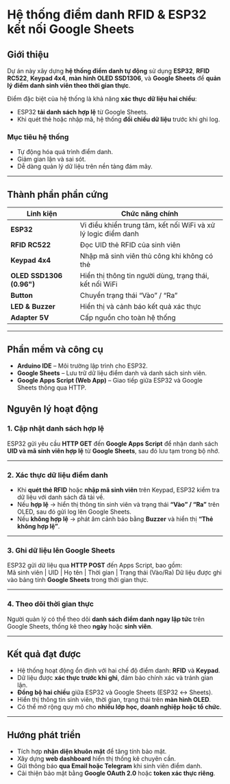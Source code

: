 # Hệ thống điểm danh RFID & ESP32 kết nối Google Sheets  

## Giới thiệu  

Dự án này xây dựng **hệ thống điểm danh tự động** sử dụng **ESP32**, **RFID RC522**, **Keypad 4x4**, **màn hình OLED SSD1306**, và **Google Sheets** để **quản lý điểm danh sinh viên theo thời gian thực**.  

Điểm đặc biệt của hệ thống là khả năng **xác thực dữ liệu hai chiều**:  
- ESP32 **tải danh sách hợp lệ** từ Google Sheets.  
- Khi quét thẻ hoặc nhập mã, hệ thống **đối chiếu dữ liệu** trước khi ghi log.  

### Mục tiêu hệ thống  
- Tự động hóa quá trình điểm danh.  
- Giảm gian lận và sai sót.  
- Dễ dàng quản lý dữ liệu trên nền tảng đám mây.  

---

## Thành phần phần cứng  

| Linh kiện | Chức năng chính |
|------------|------------------|
| **ESP32** | Vi điều khiển trung tâm, kết nối WiFi và xử lý logic điểm danh |
| **RFID RC522** | Đọc UID thẻ RFID của sinh viên |
| **Keypad 4x4** | Nhập mã sinh viên thủ công khi không có thẻ |
| **OLED SSD1306 (0.96")** | Hiển thị thông tin người dùng, trạng thái, kết nối WiFi |
| **Button** | Chuyển trạng thái “Vào” / “Ra” |
| **LED & Buzzer** | Hiển thị và cảnh báo kết quả xác thực |
| **Adapter 5V** | Cấp nguồn cho toàn hệ thống |

---

## Phần mềm và công cụ  

- **Arduino IDE** – Môi trường lập trình cho ESP32.  
- **Google Sheets** – Lưu trữ dữ liệu điểm danh và danh sách sinh viên.  
- **Google Apps Script (Web App)** – Giao tiếp giữa ESP32 và Google Sheets thông qua HTTP.  

## Nguyên lý hoạt động  

### 1. Cập nhật danh sách hợp lệ  
ESP32 gửi yêu cầu **HTTP GET** đến **Google Apps Script** để nhận danh sách **UID và mã sinh viên hợp lệ** từ **Google Sheets**, sau đó lưu tạm trong bộ nhớ.  

---

### 2. Xác thực dữ liệu điểm danh  
- Khi **quét thẻ RFID** hoặc **nhập mã sinh viên** trên Keypad, ESP32 kiểm tra dữ liệu với danh sách đã tải về.  
- Nếu **hợp lệ** → hiển thị thông tin sinh viên và trạng thái **“Vào” / “Ra”** trên OLED, sau đó gửi log lên Google Sheets.  
- Nếu **không hợp lệ** → phát âm cảnh báo bằng **Buzzer** và hiển thị **“Thẻ không hợp lệ”**.  

---

### 3. Ghi dữ liệu lên Google Sheets  
ESP32 gửi dữ liệu qua **HTTP POST** đến Apps Script, bao gồm:  
Mã sinh viên | UID | Họ tên | Thời gian | Trạng thái (Vào/Ra)
Dữ liệu được ghi vào bảng tính **Google Sheets** trong thời gian thực.  

---

### 4. Theo dõi thời gian thực  
Người quản lý có thể theo dõi **danh sách điểm danh ngay lập tức** trên Google Sheets, thống kê theo **ngày** hoặc **sinh viên**.  

---

## Kết quả đạt được  

- Hệ thống hoạt động ổn định với hai chế độ điểm danh: **RFID** và **Keypad**.  
- Dữ liệu được **xác thực trước khi ghi**, đảm bảo chính xác và tránh gian lận.  
- **Đồng bộ hai chiều** giữa ESP32 và Google Sheets (ESP32 ↔ Sheets).  
- Hiển thị thông tin sinh viên, thời gian, trạng thái trên **màn hình OLED**.  
- Có thể mở rộng quy mô cho **nhiều lớp học, doanh nghiệp hoặc tổ chức**.  

---

## Hướng phát triển  

- Tích hợp **nhận diện khuôn mặt** để tăng tính bảo mật.  
- Xây dựng **web dashboard** hiển thị thống kê chuyên cần.  
- Gửi thông báo **qua Email hoặc Telegram** khi sinh viên điểm danh.  
- Cải thiện bảo mật bằng **Google OAuth 2.0** hoặc **token xác thực riêng**.  
